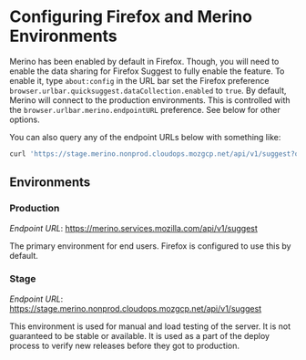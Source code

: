 # Configuring Firefox and Merino Environments

Merino has been enabled by default in Firefox. Though, you will need to enable
the data sharing for Firefox Suggest to fully enable the feature. To enable it,
type `about:config` in the URL bar set the Firefox preference
`browser.urlbar.quicksuggest.dataCollection.enabled` to `true`. By default,
Merino will connect to the production environments. This is controlled with the
`browser.urlbar.merino.endpointURL` preference. See below for other options.

You can also query any of the endpoint URLs below with something like:

```sh
curl 'https://stage.merino.nonprod.cloudops.mozgcp.net/api/v1/suggest?q=your+query'
```

## Environments

### Production

*Endpoint URL*: <https://merino.services.mozilla.com/api/v1/suggest>

The primary environment for end users. Firefox is configured to use this by
default.

### Stage

*Endpoint URL*: <https://stage.merino.nonprod.cloudops.mozgcp.net/api/v1/suggest>

This environment is used for manual and load testing of the server. It is not
guaranteed to be stable or available. It is used as a part of the deploy process
to verify new releases before they got to production.
